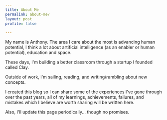 ```yaml
---
title: About Me
permalink: about-me/
layout: post
profile: false

---
```

My name is Anthony. The area I care about the most is advancing human potential, I think a lot about artificial intelligence (as an enabler or human potential), education and space.

These days, I'm building a better classroom through a startup I founded called Clay.

Outside of work, I'm sailing, reading, and writing/rambling about new concepts.

I created this blog so I can share some of the experiences I've gone through over the past years, all of my learnings, achievements, failures, and mistakes which I believe are worth sharing will be written here.

Also, I'll update this page periodically... though no promises.